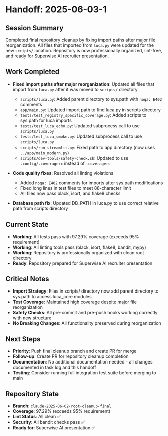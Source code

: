 # Handoff: 2025-06-03-1

## Session Summary

Completed final repository cleanup by fixing import paths after major file reorganization. All files that imported from `luca.py` were updated for the new `scripts/` location. Repository is now professionally organized, lint-free, and ready for Superwise AI recruiter presentation.

## Work Completed

- **Fixed import paths after major reorganization**: Updated all files that import from `luca.py` after it was moved to `scripts/` directory
  - `scripts/luca.py`: Added parent directory to sys.path with `noqa: E402` comments
  - `app/main.py`: Updated import path to find luca.py in scripts directory  
  - `tests/test_registry_specific_coverage.py`: Added scripts to sys.path for luca imports
  - `tests/test_luca_echo.py`: Updated subprocess call to use `scripts/luca.py`
  - `tests/test_luca_smoke.py`: Updated subprocess call to use `scripts/luca.py`
  - `scripts/run_streamlit.py`: Fixed path to app directory (now uses `../app/main_modern.py`)
  - `scripts/dev-tools/safety-check.sh`: Updated to use `.config/.coveragerc` instead of `.coveragerc`

- **Code quality fixes**: Resolved all linting violations
  - Added `noqa: E402` comments for imports after sys.path modifications
  - Fixed long lines in test files to meet 88-character limit
  - All files now pass black, isort, and flake8 checks

- **Database path fix**: Updated DB_PATH in luca.py to use correct relative path from scripts directory

## Current State

- **Working**: All tests pass with 97.29% coverage (exceeds 95% requirement)
- **Working**: All linting tools pass (black, isort, flake8, bandit, mypy)
- **Working**: Repository is professionally organized with clean root directory
- **Ready**: Repository prepared for Superwise AI recruiter presentation

## Critical Notes

- **Import Strategy**: Files in scripts/ directory now add parent directory to sys.path to access luca_core modules
- **Test Coverage**: Maintained high coverage despite major file reorganization
- **Safety Checks**: All pre-commit and pre-push hooks working correctly with new structure
- **No Breaking Changes**: All functionality preserved during reorganization

## Next Steps

- **Priority**: Push final cleanup branch and create PR for merge
- **Follow-up**: Create PR for repository cleanup completion
- **Documentation**: No additional documentation needed - all changes documented in task log and this handoff
- **Testing**: Consider running full integration test suite before merging to main

## Repository State

- **Branch**: `claude-2025-06-02-root-cleanup-final`
- **Coverage**: 97.29% (exceeds 95% requirement)
- **Lint Status**: All clean ✅
- **Security**: All bandit checks pass ✅
- **Ready for**: Superwise AI presentation ✅